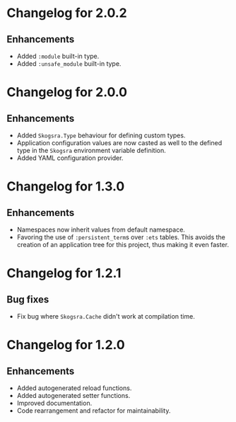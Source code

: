 # Changelog for 2.0.2

## Enhancements

  * Added `:module` built-in type.
  * Added `:unsafe_module` built-in type.

# Changelog for 2.0.0

## Enhancements

  * Added `Skogsra.Type` behaviour for defining custom types.
  * Application configuration values are now casted as well to the defined
    type in the `Skogsra` environment variable definition.
  * Added YAML configuration provider.

# Changelog for 1.3.0

## Enhancements

  * Namespaces now inherit values from default namespace.
  * Favoring the use of `:persistent_term`s over `:ets` tables. This avoids the
    creation of an application tree for this project, thus making it even
    faster.

# Changelog for 1.2.1

## Bug fixes

  * Fix bug where `Skogsra.Cache` didn't work at compilation time.

# Changelog for 1.2.0

## Enhancements

  * Added autogenerated reload functions.
  * Added autogenerated setter functions.
  * Improved documentation.
  * Code rearrangement and refactor for maintainability.
